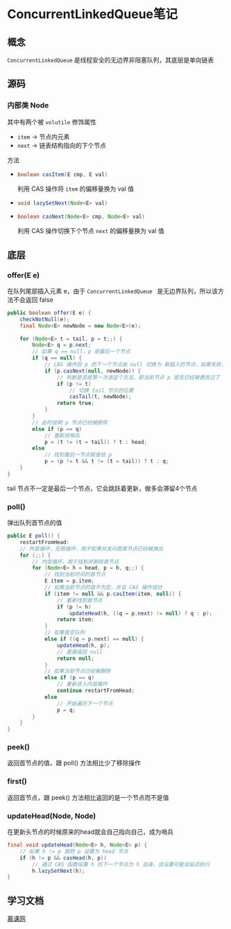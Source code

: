# ConcurrentLinkedQueue笔记

## 概念

`ConcurrentLinkedQueue` 是线程安全的无边界非阻塞队列，其底层是单向链表



## 源码

### 内部类 Node

其中有两个被 `volutile` 修饰属性

* `item` -> 节点内元素
* `next` -> 链表结构指向的下个节点

方法

* ```java
  boolean casItem(E cmp, E val)
  ```

  利用 CAS 操作将 `item` 的偏移量换为 val 值

* ```java
  void lazySetNext(Node<E> val)
  ```

  

* ```java
  boolean casNext(Node<E> cmp, Node<E> val)
  ```

  利用 CAS 操作切换下个节点 `next` 的偏移量换为 val 值



## 底层

### offer(E e)

在队列尾部插入元素 e，由于 `ConcurrentLinkedQueue ` 是无边界队列，所以该方法不会返回 false

```java
public boolean offer(E e) {
    checkNotNull(e);
    final Node<E> newNode = new Node<E>(e);
	
    for (Node<E> t = tail, p = t;;) {
        Node<E> q = p.next;
        // 如果 q == null，p 是最后一个节点
        if (q == null) {
            // CAS 操作将 p 的下一个节点由 null 切换为 新插入的节点，如果失败，说明是其他线程同时进入将节点插入到了尾节点上，重新进入该方法
            if (p.casNext(null, newNode)) {
                // 判断是否是第一次进这个方法，即当前节点 p 是否已经被更改过了
                if (p != t) 
                    // 切换 tail 节点的位置
                    casTail(t, newNode);  
                return true;
            }
        }
        // 此时说明 p 节点已经被删除
        else if (p == q)
            // 重新找哨兵
            p = (t != (t = tail)) ? t : head;
        else
            // 找到最后一节点赋值给 p
            p = (p != t && t != (t = tail)) ? t : q;
    }
}
```

tail 节点不一定是最后一个节点，它会跳跃着更新，做多会滞留4个节点



### poll()

弹出队列首节点的值

```java
public E poll() {
    restartFromHead:
    // 外层循环，无限循环，用于如果并发问题首节点已经被弹出
    for (;;) {
        // 内层循环，用于找到并删除首节点
        for (Node<E> h = head, p = h, q;;) {
            // 找到当前时间的首节点
            E item = p.item;
			// 如果当前节点的值不为空，并且 CAS 操作成功
            if (item != null && p.casItem(item, null)) {
                // 重新找到首节点
                if (p != h)
                    updateHead(h, ((q = p.next) != null) ? q : p);
                return item;
            }
            // 如果是空队列
            else if ((q = p.next) == null) {
                updateHead(h, p);
                // 直接返回 null
                return null;
            }
            // 如果当前节点已经被删除
            else if (p == q)
                // 重新进入内层循环
                continue restartFromHead;
            else
                // 开始遍历下一个节点
                p = q;
        }
    }
}
```



### peek()

返回首节点的值，跟 poll() 方法相比少了移除操作



### first()

返回首节点，跟 peek() 方法相比返回的是一个节点而不是值



### updateHead(Node, Node)

在更新头节点的时候原来的head就会自己指向自己，成为哨兵

```java
final void updateHead(Node<E> h, Node<E> p) {
    // 如果 h != p 就把 p 设置为 head 节点 
    if (h != p && casHead(h, p))
        // 通过 CAS 函数设置 h 的下一个节点为 h 自身，该设置可能会延迟执行
        h.lazySetNext(h);
}
```



## 学习文档

[慕课网](https://www.imooc.com/article/details/id/26439)